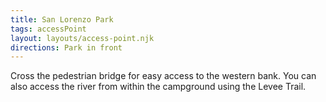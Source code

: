 ```yaml
---
title: San Lorenzo Park
tags: accessPoint
layout: layouts/access-point.njk
directions: Park in front
---
```


Cross the pedestrian bridge for easy access to the western bank. You can also access the river from within the campground using the Levee Trail.

